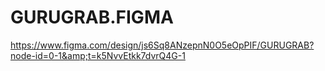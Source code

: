 # GURUGRAB.FIGMA
https://www.figma.com/design/js6Sq8ANzepnN0O5eOpPIF/GURUGRAB?node-id=0-1&amp;t=k5NvvEtkk7dvrQ4G-1
